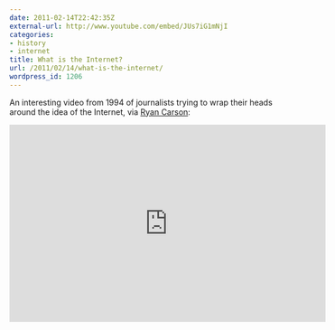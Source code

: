 ```yaml
---
date: 2011-02-14T22:42:35Z
external-url: http://www.youtube.com/embed/JUs7iG1mNjI
categories:
- history
- internet
title: What is the Internet?
url: /2011/02/14/what-is-the-internet/
wordpress_id: 1206
---
```


An interesting video from 1994 of journalists trying to wrap their heads around the idea of the Internet, via <a href="http://thinkvitamin.com/asides/what-is-internet/">Ryan Carson</a>:

<iframe title="YouTube video player" width="560" height="349" src="http://www.youtube.com/embed/JUs7iG1mNjI" frameborder="0" allowfullscreen></iframe>
